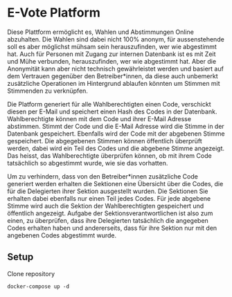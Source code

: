 # E-Vote Platform

Diese Plattform ermöglicht es, Wahlen und Abstimmungen Online abzuhalten. Die Wahlen sind dabei nicht 100% anonym, für aussenstehende soll es aber möglichst mühsam sein herauszufinden, wer wie abgestimmt hat. Auch für Personen mit Zugang zur internen Datenbank ist es mit Zeit und Mühe verbunden, herauszufinden, wer wie abgestimmt hat. Aber die Anonymität kann aber nicht technisch gewährleistet werden und basiert auf dem Vertrauen gegenüber den Betreiber\*innen, da diese auch unbemerkt zusätzliche Operationen im Hintergrund ablaufen könnten um Stimmen mit Stimmenden zu verknüpfen.

Die Platform generiert für alle Wahlberechtigten einen Code, verschickt diesen per E-Mail und speichert einen Hash des Codes in der Datenbank. Wahlberechtigte können mit dem Code und ihrer E-Mail Adresse abstimmen. Stimmt der Code und die E-Mail Adresse wird die Stimme in der Datenbank gespeichert. Ebenfalls wird der Code mit der abgebenen Stimme gespeichert. Die abgegebenen Stimmen können öffentlich überprüft werden, dabei wird ein Teil des Codes und die abgebene Stimme angezeigt. Das heisst, das Wahlberechtigte überprüfen können, ob mit ihrem Code tatsächlich so abgestimmt wurde, wie sie das vorhatten.

Um zu verhindern, dass von den Betreiber\*innen zusätzliche Code generiert werden erhalten die Sektionen eine Übersicht über die Codes, die für die Delegierten ihrer Sektion ausgestellt wurden.  Die Sektionen  Sie erhalten dabei ebenfalls nur einen Teil jedes Codes. Für jede abgebene Stimme wird auch die Sektion der Wahlberechtigten gespeichert und öffentlich angezeigt. Aufgabe der Sektionsverantwortlichen ist also zum einen, zu überprüfen, dass ihre Delegierten tatsächlich die angegeben Codes erhalten haben und andererseits, dass für ihre Sektion nur mit den angebenen Codes abgestimmt wurde.

## Setup

Clone repository

```
docker-compose up -d 
```
